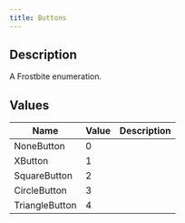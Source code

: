 ```yaml
---
title: Buttons
---
```

## Description

A Frostbite enumeration.

## Values

| Name           | Value | Description |
| -------------- | ----- | ----------- |
| NoneButton     | 0     |             |
| XButton        | 1     |             |
| SquareButton   | 2     |             |
| CircleButton   | 3     |             |
| TriangleButton | 4     |             |
